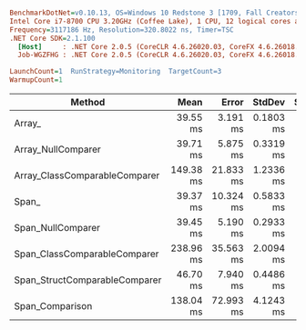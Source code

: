 ``` ini

BenchmarkDotNet=v0.10.13, OS=Windows 10 Redstone 3 [1709, Fall Creators Update] (10.0.16299.248)
Intel Core i7-8700 CPU 3.20GHz (Coffee Lake), 1 CPU, 12 logical cores and 6 physical cores
Frequency=3117186 Hz, Resolution=320.8022 ns, Timer=TSC
.NET Core SDK=2.1.100
  [Host]     : .NET Core 2.0.5 (CoreCLR 4.6.26020.03, CoreFX 4.6.26018.01), 64bit RyuJIT
  Job-WGZFHG : .NET Core 2.0.5 (CoreCLR 4.6.26020.03, CoreFX 4.6.26018.01), 64bit RyuJIT

LaunchCount=1  RunStrategy=Monitoring  TargetCount=3  
WarmupCount=1  

```
|                        Method |      Mean |     Error |    StdDev | Scaled | ScaledSD |
|------------------------------ |----------:|----------:|----------:|-------:|---------:|
|                        Array_ |  39.55 ms |  3.191 ms | 0.1803 ms |   1.00 |     0.00 |
|            Array_NullComparer |  39.71 ms |  5.875 ms | 0.3319 ms |   1.00 |     0.01 |
| Array_ClassComparableComparer | 149.38 ms | 21.833 ms | 1.2336 ms |   3.78 |     0.03 |
|                         Span_ |  39.37 ms | 10.324 ms | 0.5833 ms |   1.00 |     0.01 |
|             Span_NullComparer |  39.45 ms |  5.190 ms | 0.2933 ms |   1.00 |     0.01 |
|  Span_ClassComparableComparer | 238.96 ms | 35.563 ms | 2.0094 ms |   6.04 |     0.05 |
| Span_StructComparableComparer |  46.70 ms |  7.940 ms | 0.4486 ms |   1.18 |     0.01 |
|               Span_Comparison | 138.04 ms | 72.993 ms | 4.1243 ms |   3.49 |     0.09 |
